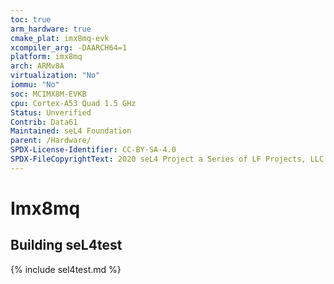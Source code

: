 ```yaml
---
toc: true
arm_hardware: true
cmake_plat: imx8mq-evk
xcompiler_arg: -DAARCH64=1
platform: imx8mq
arch: ARMv8A
virtualization: "No"
iommu: "No"
soc: MCIMX8M-EVKB
cpu: Cortex-A53 Quad 1.5 GHz
Status: Unverified
Contrib: Data61
Maintained: seL4 Foundation
parent: /Hardware/
SPDX-License-Identifier: CC-BY-SA-4.0
SPDX-FileCopyrightText: 2020 seL4 Project a Series of LF Projects, LLC.
---
```

# Imx8mq

## Building seL4test

{% include sel4test.md %}

